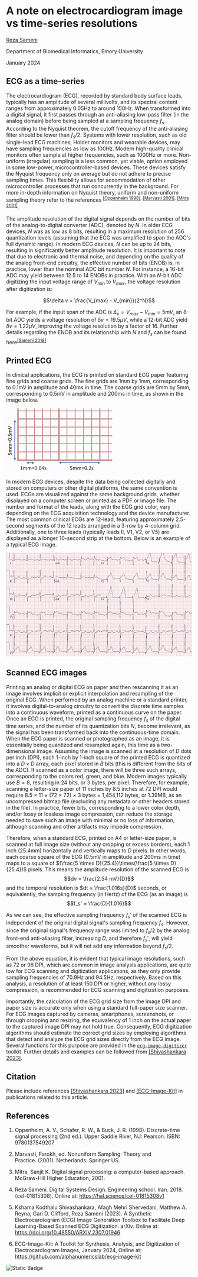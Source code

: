 # A note on electrocardiogram image vs time-series resolutions

[Reza Sameni](rsameni@dbmi.emory.edu)

Department of Biomedical Informatics, Emory University

January 2024
## ECG as a time-series
The electrocardiogram (ECG), recorded by standard body surface leads, typically has an amplitude of several millivolts, and its spectral content ranges from approximately 0.05Hz to around 150Hz. When transformed into a digital signal, it first passes through an anti-aliasing low-pass filter (in the analog domain) before being sampled at a sampling frequency $f_s$. According to the Nyquist theorem, the cutoff frequency of the anti-aliasing filter should be lower than $f_s/2$. Systems with lower resolution, such as old single-lead ECG machines, Holder monitors and wearable devices, may have sampling frequencies as low as 100Hz. Modern high-quality clinical monitors often sample at higher frequencies, such as 1000Hz or more. Non-uniform (irregular) sampling is a less common, yet viable, option employed in some low-power, microcontroller-based devices. These devices satisfy the Nyquist frequency only on average but do not adhere to precise sampling times. This flexibility allows for accommodation of other microcontroller processes that run concurrently in the background. For more in-depth information on Nyquist theory, uniform and non-uniform sampling theory refer to the references <sup>[[Oppenheim 1998]](#ref-oppenheim-discrete), [[Marvasti 2001]](#ref-marvasti-nonuniform), [[Mitra 2001]](#ref-mitra-dsp)</sup>.

The amplitude resolution of the digital signal depends on the number of bits of the analog-to-digital converter (ADC), denoted by $N$. In older ECG devices, $N$ was as low as 8 bits, resulting in a maximum resolution of 256 quantization levels (assuming that the ECG was amplified to span the ADC's full dynamic range). In modern ECG devices, $N$ can be up to 24 bits, resulting in significantly better amplitude resolution. It is important to note that due to electronic and thermal noise, and depending on the quality of the analog front-end circuitry, the effective number of bits (ENOB) is, in practice, lower than the nominal ADC bit number $N$. For instance, a 16-bit ADC may yield between 12.5 to 14 ENOBs in practice. With an $N$-bit ADC digitizing the input voltage range of $V_{min}$ to $V_{max}$, the voltage resolution after digitization is:

$$\delta v = \frac{V_{max} - V_{min}}{2^N}$$

For example, if the input span of the ADC is $\Delta_v=V_{max} - V_{min} = 5mV$, an 8-bit ADC yields a voltage resolution of $\delta v=19.5\mu V$, while a 12-bit ADC yield $\delta v=1.22\mu V$, improving the voltage resolution by a factor of 16. Further details regarding the ENOB and its relationship with $N$ and $f_s$ can be found here<sup>[[Sameni 2018]](#ref-sameni-digital)<sup>.


## Printed ECG
In clinical applications, the ECG is printed on standard ECG paper featuring fine grids and coarse grids. The fine grids are 1mm by 1mm, corresponding to 0.1mV in amplitude and 40ms in time. The coarse grids are 5mm by 5mm, corresponding to 0.5mV in amplitude and 200ms in time, as shown in the image below.

![Standard printed ECG grid](./ecg_grid.png)

In modern ECG devices, despite the data being collected digitally and stored on computers or other digital platforms, the same convention is used. ECGs are visualized against the same background grids, whether displayed on a computer screen or printed as a PDF or image file. The number and format of the leads, along with the ECG grid color, vary depending on the ECG acquisition technology and the device manufacturer. The most common clinical ECGs are 12-lead, featuring approximately 2.5-second segments of the 12 leads arranged in a 3-row by 4-column grid. Additionally, one to three leads (typically leads II, V1, V2, or V5) are displayed as a longer 10-second strip at the bottom. Below is an example of a typical ECG image.

![10.7759/cureus.2523](./ST_elevation_myocardial_infarction_ECG.png)

## Scanned ECG images
Printing an analog or digital ECG on paper and then rescanning it as an image involves implicit or explicit interpolation and resampling of the original ECG. When performed by an analog machine or a standard printer, it involves digital-to-analog circuitry to convert the discrete time samples into a continuous waveform, printed as a continuous curve on the paper. Once an ECG is printed, the original sampling frequency $f_s$ of the digital time series, and the number of its quantization bits $N$, become irrelevant, as the signal has been transformed back into the continuous-time domain. When the ECG paper is scanned or photographed as an image, it is essentially being quantized and resampled again, this time as a two-dimensional image. Assuming the image is scanned at a resolution of $D$ dots per inch (DPI), each 1-inch by 1-inch square of the printed ECG is quantized into a $D \times D$ array, each pixel stored in $B$ bits (this is different from the bits of the ADC). If scanned as a color image, there will be three such arrays, corresponding to the colors red, green, and blue. Modern images typically use $B = 8$, resulting in 24 bits, or 3 bytes, per pixel. Therefore, for example, scanning a letter-size paper of 11 inches by 8.5 inches at 72 DPI would require 8.5 $\times$ 11 $\times$ (72 $\times$ 72) $\times$ 3 bytes = 1,454,112 bytes, or 1.39MB, as an uncompressed bitmap file (excluding any metadata or other headers stored in the file). In practice, fewer bits, corresponding to a lower color depth, and/or lossy or lossless image compression, can reduce the storage needed to save such an image with minimal or no loss of information, although scanning and other artifacts may impede compression.

Therefore, when a standard ECG, printed on A4 or letter-size paper, is scanned at full image size (without any cropping or excess borders), each 1 inch (25.4mm) horizontally and vertically maps to $D$ pixels. In other words, each coarse square of the ECG (0.5mV in amplitude and 200ms in time) maps to a square of $(\frac{5 \times D}{25.4})\times(\frac{5 \times D}{25.4})$ pixels. This means the amplitude resolution of the scanned ECG is $$dv = \frac{2.54 mV}{D}$$ and the temporal resolution is $dt = \frac{1.016s}{D}$ seconds, or equivalently, the sampling frequency (in Hertz) of the ECG (as an image) is $$f_s' = \frac{D}{1.016}$$

As we can see, the effective sampling frequency $f_s'$ of the scanned ECG is independent of the original digital signal's sampling frequency $f_s$. However, since the original signal's frequency range was limited to $f_s/2$ by the analog front-end anti-aliasing filter, increasing $D$, and therefore $f_s'$, will yield smoother waveforms, but it will not add any information beyond $f_s/2$.

From the above equation, it is evident that typical image resolutions, such as 72 or 96 DPI, which are common in image analysis applications, are quite low for ECG scanning and digitization applications, as they only provide sampling frequencies of 70.9Hz and 94.5Hz, respectively. Based on this analysis, a resolution of at least 150 DPI or higher, without any lossy compression, is recommended for ECG scanning and digitization purposes.

Importantly, the calculation of the ECG grid size from the image DPI and paper size is accurate only when using a standard full-paper size scanner. For ECG images captured by cameras, smartphones, screenshots, or through cropping and resizing, the equivalency of 1 inch on the actual paper to the captured image DPI may not hold true. Consequently, ECG digitization algorithms should estimate the correct grid sizes by employing algorithms that detect and analyze the ECG grid sizes directly from the ECG image. Several functions for this purpose are provided in the [`ecg-image-digitizer`](../../ecg-image-digitizer/) toolkit. Further details and examples can be followed from [[Shivashankara 2023]](#ref-ecg-image-kit-paper).

## Citation
Please include references [[Shivashankara 2023]](#ref-ecg-image-kit-paper) and [[ECG-Image-Kit]](#ref-ecg-image-kit) in publications related to this article.


## References

1. <a name="ref-oppenheim-discrete"></a> Oppenheim, A. V., Schafer, R. W., & Buck, J. R. (1998). Discrete-time signal processing (2nd ed.). Upper Saddle River, NJ: Pearson. ISBN: 9780137549207


1. <a name="ref-marvasti-nonuniform"></a> Marvasti, Farokh, ed. Nonuniform Sampling: Theory and Practice. (2001). Netherlands: Springer US.

1. <a name="ref-mitra-dsp"></a> Mitra, Sanjit K. Digital signal processing: a computer-based approach. McGraw-Hill Higher Education, 2001.

1. <a name="ref-sameni-digital"></a> Reza Sameni. Digital Systems Design. Engineering school. Iran. 2018. ⟨cel-01815308⟩. Online at: https://hal.science/cel-01815308v1

1. <a name="ref-ecg-image-kit-paper"></a> Kshama Kodthalu Shivashankara, Afagh Mehri Shervedani, Matthew A. Reyna, Gari D. Clifford, Reza Sameni (2023). A Synthetic Electrocardiogram (ECG) Image Generation Toolbox to Facilitate Deep Learning-Based Scanned ECG Digitization. arXiv. Online at: https://doi.org/10.48550/ARXIV.2307.01946

1. <a name="ref-ecg-image-kit"></a> ECG-Image-Kit: A Toolkit for Synthesis, Analysis, and Digitization of Electrocardiogram Images, January 2024, Online at: https://github.com/alphanumericslab/ecg-image-kit


![Static Badge](https://img.shields.io/badge/ecg_image-kit-blue)
